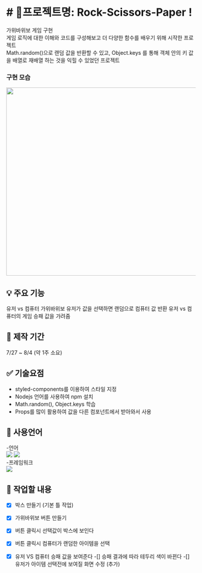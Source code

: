 # # 📌프로젝트명: Rock-Scissors-Paper !

가위바위보 게임 구현 <br/>
게임 로직에 대한 이해와 코드를 구성해보고 더 다양한 함수를 배우기 위해 시작한 프로젝트<br/>
Math.random()으로 랜덤 값을 반환할 수 있고, Object.keys 를 통해 객체 안의 키 값을 배열로 재배열 하는 것을 익힐 수 있었던 프로젝트


### 구현 모습

<img src="https://user-images.githubusercontent.com/106130311/184529825-08718d62-6eac-4b0b-89ee-bbcc543ad3f1.png" width="900px" height="500px">


## 💡 주요 기능

유저 vs 컴퓨터 가위바위보 
유저가 값을 선택하면 랜덤으로 컴퓨터 값 반환
유저 vs 컴퓨터의 게임 승패 값을 가려줌


## 📅 제작 기간

7/27 ~ 8/4 (약 1주 소요)


## ✅ 기술요점

- styled-components를 이용하여 스타일 지정
- Nodejs 언어를 사용하여 npm 설치
- Math.random(), Object.keys 학습
- Props를 많이 활용하여 값을 다른 컴포넌트에서 받아와서 사용



## 📝 사용언어

-언어<br/>
<img src="https://img.shields.io/badge/javascript-yellow?style=for-the-badge&logo=JavaScript&logoColor=white">
<img src="https://img.shields.io/badge/javascript-orange?style=for-the-badge&logo=Node.js&logoColor=white">
<br/> -프레임워크<br/>
<img src="https://img.shields.io/badge/React-informational?style=for-the-badge&logo=React&logoColor=white">



## 📝 작업할 내용

 -[x] 박스 만들기 (기본 틀 작업)
 -[x] 가위바위보 버튼 만들기
 -[x] 버튼 클릭시 선택값이 박스에 보인다
 -[x] 버튼 클릭시 컴퓨터가 랜덤한 아이템을 선택
 -[x] 유저 VS 컴퓨터 승패 값을 보여준다
 -[] 승패 결과에 따라 테두리 색이 바뀐다
 -[] 유저가 아이템 선택전에 보여질 화면 수정 (추가)
 
